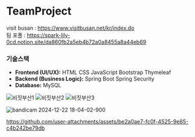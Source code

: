 # TeamProject

visit busan : https://www.visitbusan.net/kr/index.do  
팀 포폴 : https://spark-lily-0cd.notion.site/da860fb2a5eb4b72a0a8455a8a44eb69  

### 기술스택
- **Frontend (UI/UX):**
  HTML
  CSS
  JavaScript
  Bootstrap
  Thymeleaf
- **Backend (Business Logic):**
  Spring Boot
  Spring Security
- **Database:**
  MySQL

![비짓부산1](https://github.com/user-attachments/assets/1d7521b1-6c44-4d4a-b4dd-4230a491d8fb)
![비짓부산2](https://github.com/user-attachments/assets/b82689ea-65d7-4e4b-8c20-2293fee6ee32)
![비짓부산3](https://github.com/user-attachments/assets/db8af690-6d3b-4445-9e55-0c3a6638da0e)


![bandicam 2024-12-22 18-04-02-900](https://github.com/user-attachments/assets/2456c30b-5168-4d87-ac98-aee47afdb57e)



https://github.com/user-attachments/assets/be2a0ae7-fc0f-4525-9e85-c4b242be79db

